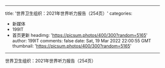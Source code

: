
---
title: '世界卫生组织：2021年世界听力报告（254页）'
categories: 
 - 新媒体
 - 199IT
 - 首页更新
headimg: 'https://picsum.photos/400/300?random=5165'
author: 199IT
comments: false
date: Sat, 19 Mar 2022 22:00:55 GMT
thumbnail: 'https://picsum.photos/400/300?random=5165'
---

<div>   
世界卫生组织：2021年世界听力报告（254页）  
</div>
            